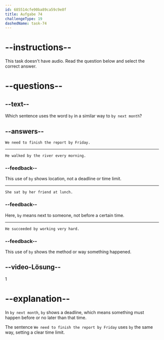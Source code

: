 ```yaml
---
id: 685514cfe90ba89ca59c9e8f
title: Aufgabe 74
challengeType: 19
dashedName: task-74
---
```


# --instructions--

This task doesn't have audio. Read the question below and select the correct answer.

# --questions--

## --text--

Which sentence uses the word `by` in a similar way to `by next month`?

## --answers--

`We need to finish the report by Friday.`

---

`He walked by the river every morning.`

### --feedback--

This use of `by` shows location, not a deadline or time limit.

---

`She sat by her friend at lunch.`

### --feedback--

Here, `by` means next to someone, not before a certain time.

---

`He succeeded by working very hard.`

### --feedback--

This use of `by` shows the method or way something happened.

## --video-Lösung--

1

# --explanation--

In `by next month`, `by` shows a deadline, which means something must happen before or no later than that time.

The sentence `We need to finish the report by Friday` uses `by` the same way, setting a clear time limit.
